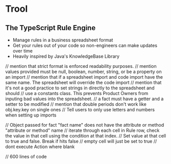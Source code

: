 # Trool
## The TypeScript Rule Engine

- Manage rules in a business spreadsheet format
- Get your rules out of your code so non-engineers can make updates over time 
- Heavily inspired by Java's KnowledgeBase Library

// mention that strict format is enforced readability purposes.
// mention values provided must be null, boolean, number, string, or be a property on an import
// mention that if a spreadsheet import and code import have the same name. The spreadsheet will override
the code import
// mention that it's not a good practice to set strings in directly to the spreadsheet and should
// use a constants class. This prevents Product Owners from inputing bad values into the spreadsheet.
// a fact must have a getter and a setter to be modified
// mention that double periods don't work like obj.key.key on single ones
// Tell users to only use letters and numbers when setting up imports

// Object passed for fact "fact name" does not have the attribute or method "attribute or method" name
// iterate through each cell in Rule row, check the value in that cell using the condition at that index. 
// Set value at that cell to true and false. Break if hits false
// empty cell will just be set to true
// dont execute Action where blank

// 600 lines of code
